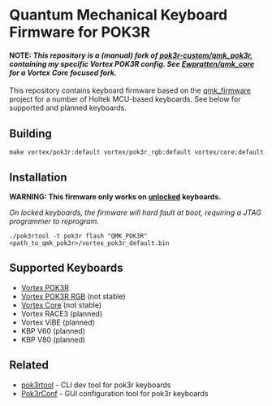 # Quantum Mechanical Keyboard Firmware for POK3R
#### NOTE: _This repository is a (manual) fork of [pok3r-custom\/qmk_pok3r](https://github.com/pok3r-custom/qmk_pok3r), containing my specific Vortex POK3R config. See [Ewpratten\/qmk_core](https://github.com/Ewpratten/qmk_core) for a Vortex Core focused fork._

This repository contains keyboard firmware based on the [qmk\_firmware](http://github.com/qmk/qmk_firmware) project for a number of Holtek MCU-based keyboards. See below for supported and planned keyboards.

## Building

    make vortex/pok3r:default vortex/pok3r_rgb:default vortex/core:default

## Installation

__WARNING: This firmware only works on [unlocked](https://github.com/pok3r-custom/pok3r_re_firmware/wiki/HT32-Unlocking) keyboards.__

_On locked keyboards, the firmware will hard fault at boot, requiring a JTAG programmer to reprogram._

    ./pok3rtool -t pok3r flash "QMK_POK3R" <path_to_qmk_pok3r>/vortex_pok3r_default.bin

## Supported Keyboards

* [Vortex POK3R](/keyboards/vortex/pok3r/)
* [Vortex POK3R RGB](/keyboards/vortex/pok3r_rgb/) (not stable)
* [Vortex Core](/keyboards/vortex/core/) (not stable)
* Vortex RACE3 (planned)
* Vortex ViBE (planned)
* KBP V60 (planned)
* KBP V80 (planned)

## Related

* [pok3rtool](https://github.com/pok3r-custom/pok3rtool) - CLI dev tool for pok3r keyboards
* [Pok3rConf](https://github.com/pok3r-custom/Pok3rConf) - GUI configuration tool for pok3r keyboards
